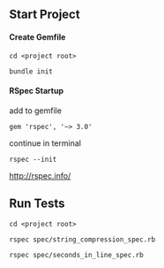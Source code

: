 ## Start Project
#### Create Gemfile
```
cd <project root>

bundle init
```

#### RSpec Startup

add to gemfile

```
gem 'rspec', '~> 3.0'
```

continue in terminal

```
rspec --init
```

http://rspec.info/


## Run Tests

```
cd <project root>

rspec spec/string_compression_spec.rb

rspec spec/seconds_in_line_spec.rb
```
